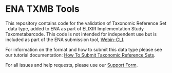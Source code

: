 # ENA TXMB Tools

This repository contains code for the validation of Taxonomic Reference Set    .
data type, added to ENA as part of ELIXIR Implementation Study Taxometabarcode. 
This code is not intended for independent use but is included as part of the ENA
submission tool, [Webin-CLI](https://ena-docs.readthedocs.io/en/latest/submit/general-guide/webin-cli.html).

For information on the format and how to submit this data type please see our
tutorial documentation: [How To Submit Taxonomic Reference Sets](https://ena-docs.readthedocs.io/en/latest/submit/analyses/taxonomic-reference-set.html).

For all issues and help requests, please use our [Support Form](https://www.ebi.ac.uk/ena/browser/support).
